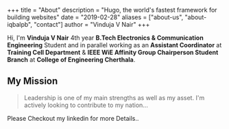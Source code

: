 +++
title = "About"
description = "Hugo, the world's fastest framework for building websites"
date = "2019-02-28"
aliases = ["about-us", "about-iqbalpb", "contact"]
author = "Vinduja V Nair"
+++

Hi, I'm **Vinduja V Nair** 4th year **B.Tech Electronics & Communication Engineering** Student and in parallel working as an **Assistant Coordinator** at **Training Cell Department** & **IEEE WiE Affinity Group Chairperson Student Branch** at **College of Engineering Cherthala**.

  ## My Mission
  > Leadership is one of my main strengths as well as my asset. I'm actively looking to contribute to my nation...

Please Checkout my linkedin for more Details..
